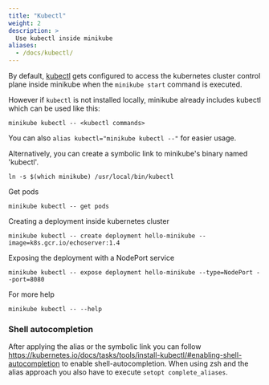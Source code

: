 ```yaml
---
title: "Kubectl"
weight: 2
description: >
  Use kubectl inside minikube
aliases:
  - /docs/kubectl/
---
```


By default, [kubectl](https://kubernetes.io/docs/tasks/tools/install-kubectl/) gets configured to access the kubernetes cluster control plane
inside minikube when the `minikube start` command is executed. 

However if `kubectl` is not installed locally, minikube already includes kubectl which can be used like this:

```shell
minikube kubectl -- <kubectl commands>
```

You can also `alias kubectl="minikube kubectl --"` for easier usage.

Alternatively, you can create a symbolic link to minikube's binary named 'kubectl'.

```shell
ln -s $(which minikube) /usr/local/bin/kubectl
```

Get pods

```shell
minikube kubectl -- get pods
```

Creating a deployment inside kubernetes cluster

```shell
minikube kubectl -- create deployment hello-minikube --image=k8s.gcr.io/echoserver:1.4
```

Exposing the deployment with a NodePort service

```shell
minikube kubectl -- expose deployment hello-minikube --type=NodePort --port=8080
```

For more help

```shell
minikube kubectl -- --help
```

### Shell autocompletion

After applying the alias or the symbolic link you can follow https://kubernetes.io/docs/tasks/tools/install-kubectl/#enabling-shell-autocompletion to enable shell-autocompletion. 
When using zsh and the alias approach you also have to execute `setopt complete_aliases`.
